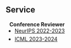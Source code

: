 ## Service

<h4 style="margin:0 10px 0;">Conference Reviewer</h4>

<ul style="margin:0 0 5px;">
  <li><a href="http://neurips.cc/"><autocolor>NeurIPS 2022-2023</autocolor></a></li>
</ul>

<ul style="margin:0 0 5px;">
  <li><a href="http://icml.cc/"><autocolor>ICML 2023-2024</autocolor></a></li>
</ul>

